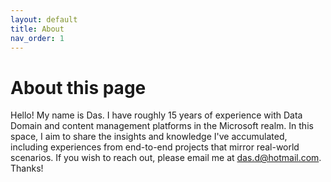 ```yaml
---
layout: default
title: About
nav_order: 1
---
```


# About this page

<p>Hello! My name is Das. I have roughly 15 years of experience with Data Domain and content management platforms in the Microsoft realm. In this space, I aim to share the insights and knowledge I've accumulated, including experiences from end-to-end projects that mirror real-world scenarios. If you wish to reach out, please email me at <a href="mailto:das.d@hotmail.com">das.d@hotmail.com</a>. Thanks!</p>